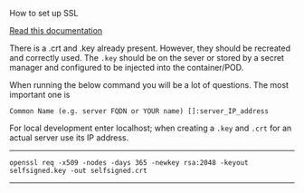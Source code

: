 How to set up SSL

[Read this documentation](https://www.digitalocean.com/community/tutorials/how-to-create-a-self-signed-ssl-certificate-for-nginx-in-ubuntu-16-04)

There is a .crt and .key already present. However, they should be recreated and correctly used. 
The `.key` should be on the sever or stored by a secret manager and configured to be injected into the container/POD.

When running the below command you will be a lot of questions. The most important one is 

`Common Name (e.g. server FQDN or YOUR name) []:server_IP_address`

For local development enter localhost; when creating a `.key` and `.crt` for an actual server use its IP address.

---

`openssl req -x509 -nodes -days 365 -newkey rsa:2048 -keyout selfsigned.key -out selfsigned.crt` 

---




